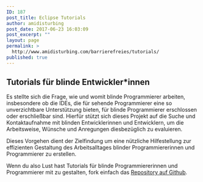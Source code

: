 ```yaml
---
ID: 187
post_title: Eclipse Tutorials
author: amidisturbing
post_date: 2017-06-23 16:03:09
post_excerpt: ""
layout: page
permalink: >
  http://www.amidisturbing.com/barrierefreies/tutorials/
published: true
---
```

<h2>Tutorials für blinde Entwickler*innen</h2>
<p class="p1">Es stellte sich die Frage, wie und womit blinde Programmierer arbeiten, insbesondere ob die IDEs, die für sehende Programmierer eine so unverzichtbare Unterstützung bieten, für blinde Programmierer erschlossen oder erschließbar sind. Hierfür stützt sich dieses Projekt auf die Suche und Kontaktaufnahme mit blinden Entwicklerinnen und Entwicklern, um die Arbeitsweise, Wünsche und Anregungen diesbezüglich zu evaluieren.</p>
<p class="p1">Dieses Vorgehen dient der Zielfindung um eine nützliche Hilfestellung zur effizienten Gestaltung des Arbeitsalltages blinder Programmiererinnen und Programmierer zu erstellen.</p>
Wenn du also Lust hast Tutorials für blinde Programmiererinnen und Programmierer mit zu gestalten, fork einfach das <a href="https://github.com/amidisturbing/eclipse_accessibility" target="_blank" rel="noopener">Repository auf Github</a>.